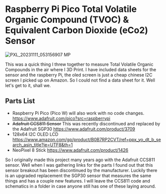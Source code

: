 
# Raspberry Pi Pico Total Volatile Organic Compound (TVOC) &amp; Equivalent Carbon Dioxide (eCo2) Sensor

![PXL_20231111_053156907 MP](https://github.com/Orphan-Crippler/pico_tvoc/assets/6201093/53339fda-f87e-4628-ba14-df3d1e3b5163)

This was a quick thing I threw together to measure Total Volatile Organic Compounds in the air where I 3D Print. I have included data sheets for the sensor and the raspberry Pi, the oled screen is just a cheap chinese I2C screen I picked up on Amazon. So I could not find a data sheet for it. Well let's get to it, shall we.

## Parts List

+ Raspberry Pi Pico (Pico W) will also work with no code changes. https://www.adafruit.com/pico?src=raspberrypi
+ ~~Adafruit CCS811 Sensor~~ This was recently discontinued and replaced by the Adafruit SGP30 https://www.adafruit.com/product/3709
+ 128x64 I2C OLED LCD https://www.amazon.com/gp/product/B0B7RP2CVT/ref=ppx_yo_dt_b_search_asin_title?ie=UTF8&th=1
+ NeoPixel 8 Stick https://www.adafruit.com/product/1426

So I originally made this project many years ago with the Adafruit CCS811 sensor. Well when I was gathering links for the parts I found out that this sensor breakout has been discontinued by the manufacturer. Luckily there is an upgraded replacement the SGP30 sensor that measures the same things and has a couple new features. I will leave the CCS811 code and schematics in a folder in case anyone still has one of these laying around.
